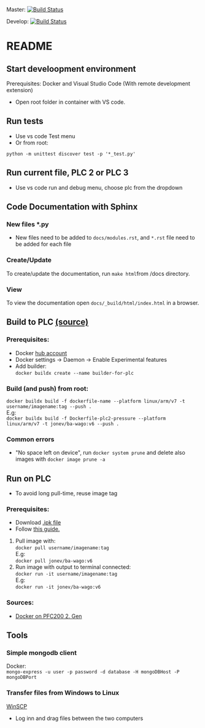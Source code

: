 Master: [![Build Status](https://travis-ci.com/jonev/wago-demo-plc-python.svg?branch=master)](https://travis-ci.com/jonev/wago-demo-plc-python)

Develop: [![Build Status](https://travis-ci.com/jonev/wago-demo-plc-python.svg?branch=develop)](https://travis-ci.com/jonev/wago-demo-plc-python)
# README

## Start develoopment environment
Prerequisites: Docker and Visual Studio Code (With remote development extension)
- Open root folder in container with VS code.

## Run tests
- Use vs code Test menu
- Or from root:
```
python -m unittest discover test -p '*_test.py'
```

## Run current file, PLC 2 or PLC 3
- Use vs code run and debug menu, choose plc from the dropdown

## Code Documentation with Sphinx
### New files *.py
- New files need to be added to `docs/modules.rst`, and `*.rst` file need to be added for each file
### Create/Update
To create/update the documentation, run `make html`from /docs directory.
### View
To view the documentation open `docs/_build/html/index.html` in a browser.



## Build to PLC [(source)](https://www.docker.com/blog/multi-arch-images/)
### Prerequisites: 
- Docker [hub account](https://hub.docker.com/)
- Docker settings -> Daemon -> Enable Experimental features
- Add builder:  
`docker buildx create --name builder-for-plc`
### Build (and push) from root:
`docker buildx build -f dockerfile-name --platform linux/arm/v7 -t username/imagename:tag --push .`  
E.g:  
`docker buildx build -f Dockerfile-plc2-pressure --platform linux/arm/v7 -t jonev/ba-wago:v6 --push .`

### Common errors
- "No space left on device", run `docker system prune` and delete also images with `docker image prune -a`

## Run on PLC
- To avoid long pull-time, reuse image tag
### Prerequisites:
- Download [.ipk file](https://github.com/WAGO/docker-ipk/releases)
- Follow [this guide.](https://github.com/Wago-Norge/Docker-Support)

1. Pull image with:  
`docker pull username/imagename:tag`    
E.g:  
`docker pull jonev/ba-wago:v6`
2. Run image with output to terminal connected:  
`docker run -it username/imagename:tag`  
E.g:  
`docker run -it jonev/ba-wago:v6`

### Sources:
- [Docker on PFC200 2. Gen](https://github.com/Wago-Norge/Docker-Support)

## Tools
### Simple mongodb client
Docker:  
`mongo-express -u user -p password -d database -H mongoDBHost -P mongoDBPort`
### Transfer files from Windows to Linux
[WinSCP](https://winscp.net/eng/download.php)
- Log inn and drag files between the two computers